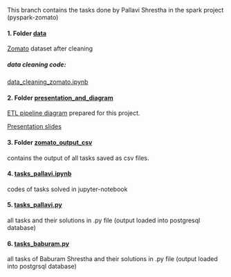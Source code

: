 This branch contains the tasks done by Pallavi Shrestha in the spark project (pyspark-zomato)

#### 1. Folder [data](https://github.com/stha-pallavii/spark_final_project_zomato/tree/main/pallavi/data)
[Zomato](https://www.kaggle.com/datasets/rishikeshkonapure/zomato?select=zomato.csv) dataset after cleaning

##### data cleaning code: 
[data_cleaning_zomato.ipynb](https://github.com/stha-pallavii/spark_final_project_zomato/blob/main/pallavi/data_cleaning_zomato.ipynb)

#### 2. Folder [presentation_and_diagram](https://github.com/stha-pallavii/spark_final_project_zomato/tree/main/pallavi/presentation_and_diagram)
[ETL pipeline diagram](https://github.com/stha-pallavii/spark_final_project_zomato/blob/main/pallavi/presentation_and_diagram/ETL_pipeline_diagram.png) prepared for this project.

[Presentation slides](https://github.com/stha-pallavii/spark_final_project_zomato/blob/main/pallavi/presentation_and_diagram/spark_presentation.pptx)


#### 3. Folder [zomato_output_csv](https://github.com/stha-pallavii/spark_final_project_zomato/tree/main/pallavi/zomato_output_csv)
contains the output of all tasks saved as csv files.

#### 4. [tasks_pallavi.ipynb](https://github.com/stha-pallavii/spark_final_project_zomato/blob/main/pallavi/tasks_pallavi.ipynb)
codes of tasks solved in jupyter-notebook

#### 5. [tasks_pallavi.py](https://github.com/stha-pallavii/spark_final_project_zomato/blob/main/pallavi/tasks_pallavi.py) 
all tasks and their solutions in .py file (output loaded into postgresql database)

#### 6. [tasks_baburam.py](https://github.com/stha-pallavii/spark_final_project_zomato/blob/main/pallavi/tasks_baburam.py)
all tasks of Baburam Shrestha and their solutions in .py file (output loaded into postgrsql database)

